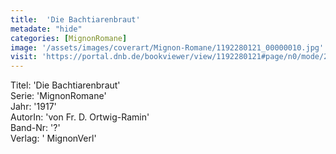 ```yaml
---
title:  'Die Bachtiarenbraut'
metadate: "hide"
categories: [MignonRomane]
image: '/assets/images/coverart/Mignon-Romane/1192280121_00000010.jpg'
visit: 'https://portal.dnb.de/bookviewer/view/1192280121#page/n0/mode/2up'
---
```

Titel: 'Die Bachtiarenbraut' <br>
Serie: 'MignonRomane' <br>
Jahr: '1917' <br>
AutorIn: 'von Fr. D. Ortwig-Ramin' <br>
Band-Nr: '?' <br>
Verlag: ' MignonVerl'